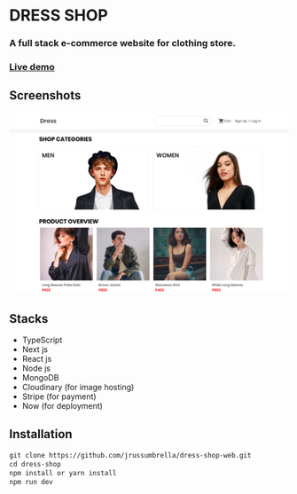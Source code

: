 # DRESS SHOP

### A full stack e-commerce website for clothing store.

### [Live demo](https://dress-shop.now.sh)

## Screenshots

![Thumbnail](dress-thumbnail.png)

## Stacks

- TypeScript
- Next js
- React js
- Node js
- MongoDB
- Cloudinary (for image hosting)
- Stripe (for payment)
- Now (for deployment)

## Installation

```
git clone https://github.com/jrussumbrella/dress-shop-web.git
cd dress-shop
npm install or yarn install
npm run dev
```
